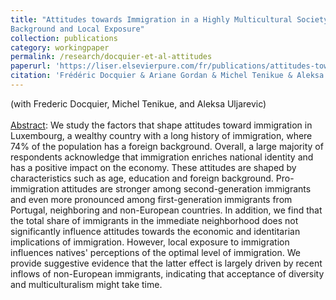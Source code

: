 ```yaml
---
title: "Attitudes towards Immigration in a Highly Multicultural Society: The Roles of Foreign
Background and Local Exposure"
collection: publications
category: workingpaper
permalink: /research/docquier-et-al-attitudes
paperurl: 'https://liser.elsevierpure.com/fr/publications/attitudes-towards-immigration-in-a-highly-multicultural-society-t'
citation: 'Frédéric Docquier & Ariane Gordan & Michel Tenikue & Aleksa Uljarevic, 2024. "Attitudes towards Immigration in a Highly Multicultural Society: The Roles of Foreign Background and Local Exposure," LISER Working Paper Series 2024-08, Luxembourg Institute of Socio-Economic Research (LISER).'
---
```

(with Frederic Docquier, Michel Tenikue, and Aleksa Uljarevic) <br><br>
<u>Abstract</u>:  We study the factors that shape attitudes toward immigration in Luxembourg, a wealthy country with a long history of immigration, where 74% of the population has a foreign background. Overall, a large majority of respondents acknowledge that immigration enriches national identity and has a positive impact on the economy. These attitudes are shaped by characteristics such as age, education and foreign background. Pro-immigration attitudes are stronger among second-generation immigrants and even more pronounced among first-generation immigrants from Portugal, neighboring and non-European countries. In addition, we find that the total share of immigrants in the immediate neighborhood does not significantly influence attitudes towards the economic and identitarian implications of immigration. However, local exposure to immigration influences natives' perceptions of the optimal level of immigration. We provide suggestive evidence that the latter effect is largely driven by recent inflows of non-European immigrants, indicating that acceptance of diversity and multiculturalism might take time.